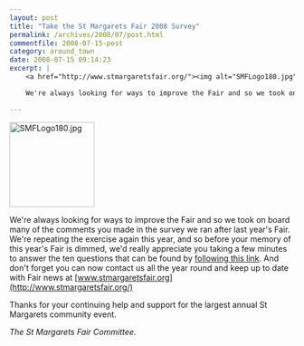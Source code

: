 ```yaml
---
layout: post
title: "Take the St Margarets Fair 2008 Survey"
permalink: /archives/2008/07/post.html
commentfile: 2008-07-15-post
category: around_town
date: 2008-07-15 09:14:23
excerpt: |
    <a href="http://www.stmargaretsfair.org/"><img alt="SMFLogo180.jpg" src="/assets/images/2008/SMFLogo180-thumb.jpg" width="150" height="150" class="right" /></a>

    We're always looking for ways to improve the Fair and so we took on board many of the comments you made in the survey we ran after last year's Fair.  We're repeating the exercise again this year, and so before your memory of this year's Fair is dimmed, we'd really appreciate you taking a few minutes to answer the ten questions that can be found by <a href="http://www.surveymonkey.com/s.aspx?sm=DGwu2N_2bxhv_2fJhi6JZTyNbw_3d_3d">following this link</a> And don't forget you can now contact us all the year round and keep up to date with Fair news at <a href="http://www.stmargaretsfair.org/">www.stmargaretsfair.org</a>

---
```


<a href="http://www.stmargaretsfair.org/"><img alt="SMFLogo180.jpg" src="/assets/images/2008/SMFLogo180-thumb.jpg" width="150" height="150" class="right" /></a>

We're always looking for ways to improve the Fair and so we took on board many of the comments you made in the survey we ran after last year's Fair. We're repeating the exercise again this year, and so before your memory of this year's Fair is dimmed, we'd really appreciate you taking a few minutes to answer the ten questions that can be found by [following this link](http://www.surveymonkey.com/s.aspx?sm=DGwu2N_2bxhv_2fJhi6JZTyNbw_3d_3d). And don't forget you can now contact us all the year round and keep up to date with Fair news at [www.stmargaretsfair.org](http://www.stmargaretsfair.org/)

Thanks for your continuing help and support for the largest annual St Margarets community event.

<cite>The St Margarets Fair Committee.</cite>
